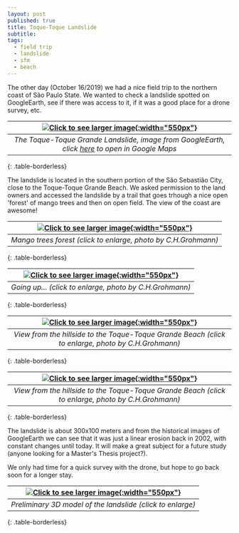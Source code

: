 ```yaml
---
layout: post
published: true
title: Toque-Toque Landslide
subtitle: 
tags:
  - field trip
  - landslide
  - sfm
  - beach
---
```


The other day (October 16/2019) we had a nice field trip to the northern coast of São Paulo State. We wanted to check a landslide spotted on GoogleEarth, see if there was access to it, if it was a good place for a drone survey, etc.  


| [![]({{site.baseurl}}/img/ttg/ttg_gearth2.jpg "Click to see larger image"){:width="550px"}]({{site.baseurl}}/img/ttg/ttg_gearth2.jpg) |
|:--:| 
| *The Toque-Toque Grande Landslide, image from GoogleEarth, click [here](https://goo.gl/maps/YKHrnekHsb6rH5SZ9) to open in Google Maps* |
{: .table-borderless}
<br>


The landslide is located in the southern portion of the São Sebastião City, close to the Toque-Toque Grande Beach. We asked permission to the land owners and accessed the landslide by a trail that goes trhough a nice open 'forest' of mango trees and then on open field. The view of the coast are awesome!  


| [![]({{site.baseurl}}/img/ttg/Guano_IMG_6323_small.JPG "Click to see larger image"){:width="550px"}]({{site.baseurl}}/img/ttg/Guano_IMG_6323.JPG) |
|:--:| 
| *Mango trees forest (click to enlarge, photo by C.H.Grohmann)* |
{: .table-borderless}
<br>


| [![]({{site.baseurl}}/img/ttg/Guano_IMG_6325_small.JPG "Click to see larger image"){:width="550px"}]({{site.baseurl}}/img/ttg/Guano_IMG_6325.JPG) |
|:--:| 
| *Going up... (click to enlarge, photo by C.H.Grohmann)* |
{: .table-borderless}
<br>


| [![]({{site.baseurl}}/img/ttg/Guano_IMG_6326_small.JPG "Click to see larger image"){:width="550px"}]({{site.baseurl}}/img/ttg/Guano_IMG_6326.JPG) |
|:--:| 
| *View from the hillside to the Toque-Toque Grande Beach (click to enlarge, photo by C.H.Grohmann)* |
{: .table-borderless}
<br>


| [![]({{site.baseurl}}/img/ttg/Guano_IMG_6335_small.JPG "Click to see larger image"){:width="550px"}]({{site.baseurl}}/img/ttg/Guano_IMG_6335.JPG) |
|:--:| 
| *View from the hillside to the Toque-Toque Grande Beach (click to enlarge, photo by C.H.Grohmann)* |
{: .table-borderless}
<br>


The landslide is about 300x100 meters and from the historical images of GoogleEarth we can see that it was just a linear erosion back in 2002, with constant changes until today. It will make a great subject for a future study (anyone looking for a Master's Thesis project?). 

We only had time for a quick survey with the drone, but hope to go back soon for a longer stay. 


| [![]({{site.baseurl}}/img/ttg/3d_ttg1_small.png "Click to see larger image"){:width="550px"}]({{site.baseurl}}/img/ttg/3d_ttg1.png) |
|:--:| 
| *Preliminary 3D model of the landslide (click to enlarge)* |
{: .table-borderless}
<br>


&nbsp;
&nbsp;

